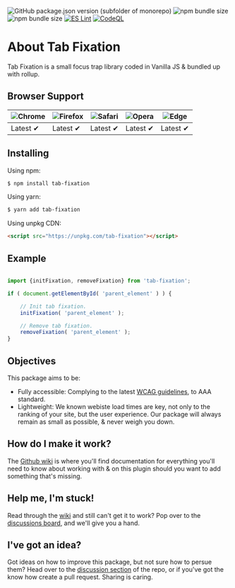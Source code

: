 <img alt="GitHub package.json version (subfolder of monorepo)" src="https://img.shields.io/github/package-json/v/TheOneAndOnlyZulu/tab-fixation"> <img alt="npm bundle size" src="https://img.shields.io/bundlephobia/min/tab-fixation" /> <img alt="npm bundle size" src="https://img.shields.io/bundlephobia/minzip/tab-fixation" />
[![ES Lint](https://github.com/TheOneAndOnlyZulu/tab-fixation/actions/workflows/eslint.yml/badge.svg)](https://github.com/TheOneAndOnlyZulu/tab-fixation/actions/workflows/eslint.yml)
[![CodeQL](https://github.com/TheOneAndOnlyZulu/tab-fixation/actions/workflows/codeql-analysis.yml/badge.svg)](https://github.com/TheOneAndOnlyZulu/tab-fixation/actions/workflows/codeql-analysis.yml)

# About Tab Fixation

Tab Fixation is a small focus trap library coded in Vanilla JS & bundled up with rollup. 


## Browser Support

![Chrome](https://raw.github.com/alrra/browser-logos/master/src/chrome/chrome_48x48.png) | ![Firefox](https://raw.github.com/alrra/browser-logos/main/src/firefox/firefox_48x48.png) | ![Safari](https://raw.github.com/alrra/browser-logos/main/src/safari/safari_48x48.png) | ![Opera](https://raw.github.com/alrra/browser-logos/main/src/opera/opera_48x48.png) | ![Edge](https://raw.github.com/alrra/browser-logos/main/src/edge/edge_48x48.png) | 
--- | --- | --- | --- | --- |
Latest ✔ | Latest ✔ | Latest ✔ | Latest ✔ | Latest ✔ |

## Installing

Using npm:

```bash
$ npm install tab-fixation
```

Using yarn:

```bash
$ yarn add tab-fixation
```

Using unpkg CDN:

```html
<script src="https://unpkg.com/tab-fixation"></script>
```

## Example

```js

import {initFixation, removeFixation} from 'tab-fixation';

if ( document.getElementById( 'parent_element' ) ) {

	// Init tab fixation.
	initFixation( 'parent_element' );

	// Remove tab fixation.
	removeFixation( 'parent_element' );
}

```

## Objectives

This package aims to be:

- Fully accessible: Complying to the latest <a href="https://www.w3.org/TR/WCAG21/">WCAG guidelines</a>, to AAA standard.
- Lightweight: We known webiste load times are key, not only to the ranking of your site, but the user experience. Our package will always remain as small as possible, & never weigh you down.

## How do I make it work?

The <a href="https://github.com/TheOneAndOnlyZulu/tab-fixation/wiki">Github wiki</a> is where you'll find documentation for everything you'll need to know about working with & on this plugin should you want to add something that's missing.

## Help me, I'm stuck!

Read through the <a href="https://github.com/TheOneAndOnlyZulu/tab-fixation/wiki">wiki</a> and still can't get it to work? Pop over to the <a href="https://github.com/TheOneAndOnlyZulu/tab-fixation/discussions">discussions board</a>, and we'll give you a hand.

## I've got an idea?

Got ideas on how to improve this package, but not sure how to persue them? Head over to the <a href="https://github.com/TheOneAndOnlyZulu/tab-fixation/discussions">discussion section</a> of the repo, or if you've got the know how create a pull request. Sharing is caring.
